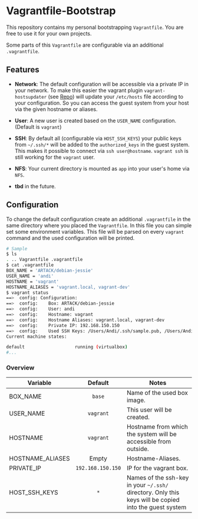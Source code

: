 # Vagrantfile-Bootstrap

This repository contains my personal bootstrapping `Vagrantfile`. You are free to use it for your own projects.

Some parts of this `Vagrantfile` are configurable via an additional `.vagrantfile`.

## Features

* **Network**: The default configuration will be accessible via a private IP in your network. To make this easier the vagrant plugin `vagrant-hostsupdater` (see [Repo](https://github.com/cogitatio/vagrant-hostsupdater)) will update your `/etc/hosts` file according to your configuration. So you can access the guest system from your host via the given hostname or aliases.

* **User**: A new user is created based on the `USER_NAME` configuration. (Default is `vagrant`)

* **SSH**: By default all (configurable via `HOST_SSH_KEYS`) your public keys from `~/.ssh/*` will be added to the `authorized_keys` in the guest system. This makes it possible to connect via `ssh user@hostname`. `vagrant ssh` is still working for the `vagrant` user.

* **NFS**: Your current directory is mounted as `app` into your user's home via `NFS`.

* **tbd** in the future.

## Configuration

To change the default configuration create an additional `.vagrantfile` in the same directory where you placed the `Vagrantfile`.
In this file you can simple set some environment variables.
This file will be parsed on every `vagrant` command and the used configuration will be printed.
```bash
# Sample
$ ls
. .. Vagrantfile .vagrantfile
$ cat .vagrantfile
BOX_NAME = 'ARTACK/debian-jessie'
USER_NAME = 'andi'
HOSTNAME = 'vagrant'
HOSTNAME_ALIASES = 'vagrant.local, vagrant-dev'
$ vagrant status
==>  config: Configuration:
==>  config: 	Box: ARTACK/debian-jessie
==>  config: 	User: andi
==>  config: 	Hostname: vagrant
==>  config: 	Hostname Aliases: vagrant.local, vagrant-dev
==>  config: 	Private IP: 192.168.150.150
==>  config: 	Used SSH Keys: /Users/Andi/.ssh/sample.pub, /Users/Andi/.ssh/sample2.pub
Current machine states:

default                   running (virtualbox)
#...
```

### Overview
| Variable         | Default           | Notes                                                           |
| ---------------- |:-----------------:| --------------------------------------------------------------- |
| BOX_NAME         | `base`            | Name of the used box image.                                     |
| USER_NAME        | `vagrant`         | This user will be created.                                      |
| HOSTNAME         | `vagrant`         | Hostname from which the system will be accessible from outside. |
| HOSTNAME_ALIASES | Empty             | Hostname-Aliases.                                               |
| PRIVATE_IP       | `192.168.150.150` | IP for the vagrant box.                                         |
| HOST_SSH_KEYS    | `*`               | Names of the ssh-key in your `~/.ssh/` directory. Only this keys will be copied into the guest system |
